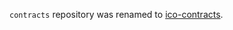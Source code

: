 `contracts` repository was renamed to [ico-contracts](https://github.com/AlisProject/ico-contracts).
